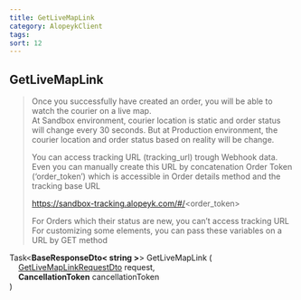 ```yaml
---
title: GetLiveMapLink
category: AlopeykClient
tags: 
sort: 12
---
```


## GetLiveMapLink
> Once you successfully have created an order, you will be able to watch the courier on a live map.  
> At Sandbox environment, courier location is static and order status will change every 30 seconds.
> But at Production environment, the courier location and order status based on reality will be change.
> 
> You can access tracking URL (tracking_url) trough Webhook data.
> Even you can manually create this URL by concatenation Order Token (‘order_token’) which is accessible in Order details method and the tracking base URL
> 
> https://sandbox-tracking.alopeyk.com/#/<order_token>
> 
> For Orders which their status are new, you can’t access tracking URL
> For customizing some elements, you can pass these variables on a URL by GET method


Task<**BaseResponseDto< string >**> GetLiveMapLink (  
&nbsp;&nbsp;&nbsp;&nbsp;[GetLiveMapLinkRequestDto](/library/Dtos/GetLiveMapLink/GetLiveMapLinkRequestDto.html) request,  
&nbsp;&nbsp;&nbsp;&nbsp;**CancellationToken** cancellationToken  
)
